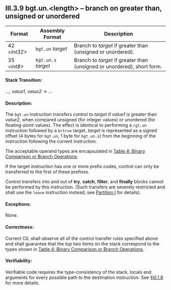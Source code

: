 ## III.3.9 bgt.un.\<length\> &ndash; branch on greater than, unsigned or unordered

 | Format | Assembly Format | Description
 | ---- | ---- | ----
 | 42 _\<int32\>_ | `bgt.un` _target_ | Branch to _target_ if greater than (unsigned or unordered).
 | 35 _\<int8\>_ | `bgt.un.s` _target_ | Branch to _target_ if greater than (unsigned or unordered), short form.

#### Stack Transition:

&hellip;, _value1_, _value2_ &rarr; &hellip;

#### Description:

The `bgt.un` instruction transfers control to _target_ if _value1_ is greater than _value2_, when compared unsigned (for integer values) or unordered (for floating-point values). The effect is identical to performing a `cgt.un` instruction followed by a `brtrue` target. _target_ is represented as a signed offset (4 bytes for `bgt.un`, 1 byte for `bgt.un.s`) from the beginning of the instruction following the current instruction.

The acceptable operand types are encapsulated in [Table 4: Binary Comparison or Branch Operations](#todo-missing-hyperlink).

If the target instruction has one or more prefix codes, control can only be transferred to the first of these prefixes.

Control transfers into and out of **try**, **catch**, **filter**, and **finally** blocks cannot be performed by this instruction. (Such transfers are severely restricted and shall use the `leave` instruction instead; see [Partition I](#todo-missing-hyperlink) for details).

#### Exceptions:

None.

#### Correctness:

Correct CIL shall observe all of the control transfer rules specified above and shall guarantee that the top two items on the stack correspond to the types shown in [Table 4: Binary Comparison or Branch Operations](#todo-missing-hyperlink).

#### Verifiability:

Verifiable code requires the type-consistency of the stack, locals and arguments for every possible path to the destination instruction. See §[III.1.8](iii.1.8-verifiability-and-correctness.md) for more details.
